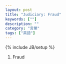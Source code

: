 ```yaml
---
layout: post
title: "Judiciary: Fraud"
keywords: [""]
description: ""
category: "言葉"
tags: ["英語"]
---
```

{% include JB/setup %}

1. Fraud
